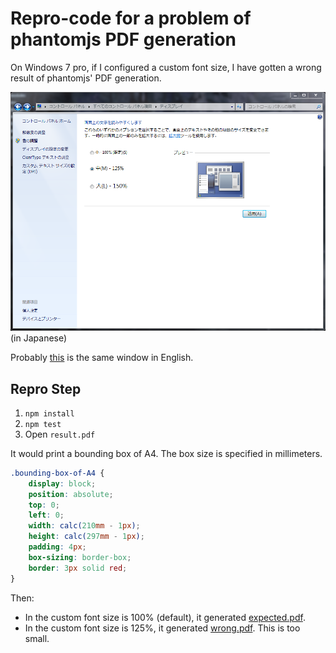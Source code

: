 # Repro-code for a problem of phantomjs PDF generation

On Windows 7 pro, if I configured a custom font size, I have gotten a wrong result of phantomjs' PDF generation.

![configuration window for custom font size](font-size-configure.png) (in Japanese)

Probably [this](https://www.google.co.jp/search?q=windows7+custom+font+size&tbm=isch#imgrc=trnD2vyE1U9dqM%3A) is the same window in English.

## Repro Step

1. `npm install`
2. `npm test`
3. Open `result.pdf`

It would print a bounding box of A4. The box size is specified in millimeters.

```css
.bounding-box-of-A4 {
    display: block;
    position: absolute;
    top: 0;
    left: 0;
    width: calc(210mm - 1px);
    height: calc(297mm - 1px);
    padding: 4px;
    box-sizing: border-box;
    border: 3px solid red;
}
```

Then:

- In the custom font size is 100% (default), it generated [expected.pdf](expected.pdf).
- In the custom font size is 125%, it generated [wrong.pdf](wrong.pdf). This is too small.
